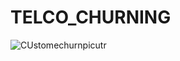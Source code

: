 # TELCO_CHURNING

![CUstomechurnpicutr](https://github.com/user-attachments/assets/3a1185e6-4748-4b8a-85a9-87cc2ed566e2)

